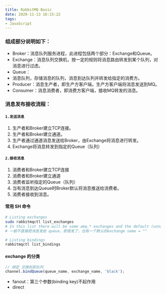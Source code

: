 ```yaml
---
title: RabbitMQ Basic
date: 2020-11-13 16:15:22
tags:
- JavaScript
---
```


### 组成部分说明如下：
- Broker：消息队列服务进程，此进程包括两个部分：Exchange和Queue。
- Exchange：消息队列交换机，按一定的规则将消息路由转发到某个队列，对消息进行过虑。
- Queue：
- 消息队列，存储消息的队列，消息到达队列并转发给指定的消费方。
- Producer：消息生产者，即生产方客户端，生产方客户端将消息发送到MQ。
- Consumer：消息消费者，即消费方客户端，接收MQ转发的消息。

### 消息发布接收流程：
#### `1.发送消息`
1. 生产者和Broker建立TCP连接。
1. 生产者和Broker建立通道。
1. 生产者通过通道消息发送给Broker，由Exchange将消息进行转发。
1. Exchange将消息转发到指定的Queue（队列）
#### `2.接收消息`
1. 消费者和Broker建立TCP连接
1. 消费者和Broker建立通道
1. 消费者监听指定的Queue（队列）
1. 当有消息到达Queue时Broker默认将消息推送给消费者。
1. 消费者接收到消息。

#### 常用 SH 命令
``` Bash
# Listing exchanges
sudo rabbitmqctl list_exchanges
# In this list there will be some amq.* exchanges and the default (unnamed) exchange. 
# 一般不直接把消息发给 queue，即使发了，也有一个默认的exchange name = ""
```

``` Bash
# Listing bindings
rabbitmqctl list_bindings
```

#### exchange 的分类
``` js
// 绑定 交换机和队列
channel.bindQueue(queue_name, exchange_name, 'black');

```
- fanout：第三个参数(binding key)不起作用
- direct